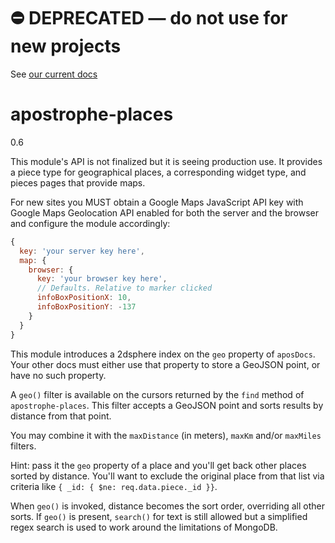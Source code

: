 # ⛔️ **DEPRECATED** — do not use for new projects

See [our current docs](https://docs.apostrophecms.org/)

# apostrophe-places

0.6

This module's API is not finalized but it is seeing production use. It provides a piece type for geographical places,
a corresponding widget type, and pieces pages that provide maps.

For new sites you MUST obtain a Google Maps JavaScript API key with Google Maps Geolocation API enabled for both the server and the browser and configure the module accordingly:

```javascript
{
  key: 'your server key here',
  map: {
    browser: {
      key: 'your browser key here',
      // Defaults. Relative to marker clicked
      infoBoxPositionX: 10,
      infoBoxPositionY: -137
    }
  }
}
```

This module introduces a 2dsphere index on the `geo` property of `aposDocs`. Your other docs must either use that property to store a GeoJSON point, or have no such property.

A `geo()` filter is available on the cursors returned by the `find` method of `apostrophe-places`. This filter accepts a GeoJSON point and sorts results by distance from that point.

You may combine it with the `maxDistance` (in meters), `maxKm` and/or `maxMiles` filters.

Hint: pass it the `geo` property of a place and you'll get back other places sorted by distance. You'll want to exclude the original place from that list via criteria like `{ _id: { $ne: req.data.piece._id }}`.

When `geo()` is invoked, distance becomes the sort order, overriding all other sorts. If `geo()` is present, `search()` for text is still allowed but a simplified regex search is used to work around the limitations of MongoDB.
